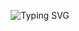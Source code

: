 
<p align="center">
  <img src="https://readme-typing-svg.herokuapp.com/?font=Righto&size=35&center=true&vCenter=true&width=500&height=70&duration=4000&lines=Hi+There!+👋;+I'm+Tuxtoshov+Sardor!;+I'm+Front-End+Developer!;+ttokhtoshovdev+eng+excellent!+🤎" alt="Typing SVG" />
</p>

